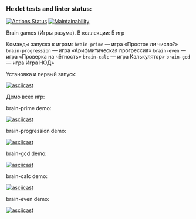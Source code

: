 ### Hexlet tests and linter status:
[![Actions Status](https://github.com/HardDuck69/python-project-49/workflows/hexlet-check/badge.svg)](https://github.com/HardDuck69/python-project-49/actions)
[![Maintainability](https://api.codeclimate.com/v1/badges/a99a88d28ad37a79dbf6/maintainability)](https://codeclimate.com/github/HardDuck69/python-project-49)

Brain games (Игры разума). В коллекции: 5 игр


Команды запуска к играм:
```brain-prime``` — игра «Простое ли число?»
```brain-progression``` — игра «Арифмитическая прогрессия»
```brain-even``` — игра «Проверка на чётность»
```brain-calc``` — игра Калькулятор»
```brain-gcd``` — игра Игра НОД»


Установка и первый запуск:

[![asciicast](https://asciinema.org/a/tj56lutGahNIpGVURAkfkSdCs.svg)](https://asciinema.org/a/tj56lutGahNIpGVURAkfkSdCs)


Демо всех игр:

brain-prime demo:


[![asciicast](https://asciinema.org/a/CXQeqrugLLD7Tk8svncWJqMym.svg)](https://asciinema.org/a/CXQeqrugLLD7Tk8svncWJqMym)


brain-progression demo:


[![asciicast](https://asciinema.org/a/fTGEl5Sc9SwF5Yz7L9lcie5Ep.svg)](https://asciinema.org/a/fTGEl5Sc9SwF5Yz7L9lcie5Ep)


brain-gcd demo:

[![asciicast](https://asciinema.org/a/gAigiXDz0r9uivMCXmf1H5w1p.svg)](https://asciinema.org/a/gAigiXDz0r9uivMCXmf1H5w1p)


brain-calc demo:


[![asciicast](https://asciinema.org/a/x3rxGJ7O2pvR3YThhfYPnlhXQ.svg)](https://asciinema.org/a/x3rxGJ7O2pvR3YThhfYPnlhXQ)


brain-even demo:

[![asciicast](https://asciinema.org/a/542386.svg)](https://asciinema.org/a/542386)
